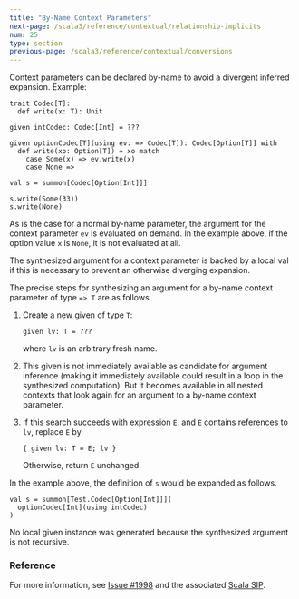 ```yaml
---
title: "By-Name Context Parameters"
next-page: /scala3/reference/contextual/relationship-implicits
num: 25
type: section
previous-page: /scala3/reference/contextual/conversions
---
```


<!-- THIS FILE HAS BEEN GENERATED BY SCALADOC PREPROCESSOR.
    The whole process of generation the docs can be found under this README: https://github.com/lampepfl/dotty/blob/master/docs/README.md
    The source file can be found here https://github.com/lampepfl/dotty/edit/master/docs/docs/reference/contextual/by-name-context-parameters.md
    NOTE THAT ANY CHANGES TO THIS FILE WILL BE OVERRIDEN BY PREPROCESSOR.
-->

Context parameters can be declared by-name to avoid a divergent inferred expansion. Example:

<div class="snippet" ><div class="buttons"></div><pre><code class="language-scala"><span id="0" class="" >trait Codec[T]:
</span><span id="1" class="" >  def write(x: T): Unit
</span><span id="2" class="" >
</span><span id="3" class="" >given intCodec: Codec[Int] = ???
</span><span id="4" class="" >
</span><span id="5" class="" >given optionCodec[T](using ev: =&gt; Codec[T]): Codec[Option[T]] with
</span><span id="6" class="" >  def write(xo: Option[T]) = xo match
</span><span id="7" class="" >    case Some(x) =&gt; ev.write(x)
</span><span id="8" class="" >    case None =&gt;
</span><span id="9" class="" >
</span><span id="10" class="" >val s = summon[Codec[Option[Int]]]
</span><span id="11" class="" >
</span><span id="12" class="" >s.write(Some(33))
</span><span id="13" class="" >s.write(None)
</span></code></pre></div>

As is the case for a normal by-name parameter, the argument for the context parameter `ev`
is evaluated on demand. In the example above, if the option value `x` is `None`, it is
not evaluated at all.

The synthesized argument for a context parameter is backed by a local val
if this is necessary to prevent an otherwise diverging expansion.

The precise steps for synthesizing an argument for a by-name context parameter of type `=> T` are as follows.

1. Create a new given of type `T`:

   <div class="snippet" ><div class="buttons"></div><pre><code class="language-scala"><span id="0" class="" >given lv: T = ???
   </span></code></pre></div>

   where `lv` is an arbitrary fresh name.

2. This given is not immediately available as candidate for argument inference (making it immediately available could result in a loop in the synthesized computation). But it becomes available in all nested contexts that look again for an argument to a by-name context parameter.

3. If this search succeeds with expression `E`, and `E` contains references to `lv`, replace `E` by

   <div class="snippet" ><div class="buttons"></div><pre><code class="language-scala"><span id="0" class="" >{ given lv: T = E; lv }
   </span></code></pre></div>

   Otherwise, return `E` unchanged.

In the example above, the definition of `s` would be expanded as follows.

<div class="snippet" ><div class="buttons"></div><pre><code class="language-scala"><span id="0" class="" >val s = summon[Test.Codec[Option[Int]]](
</span><span id="1" class="" >  optionCodec[Int](using intCodec)
</span><span id="2" class="" >)
</span></code></pre></div>

No local given instance was generated because the synthesized argument is not recursive.

### Reference

For more information, see [Issue #1998](https://github.com/lampepfl/dotty/issues/1998)
and the associated [Scala SIP](https://docs.scala-lang.org/sips/byname-implicits.html).
